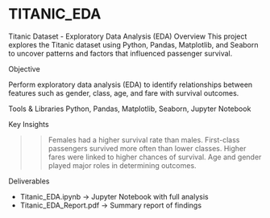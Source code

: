 # TITANIC_EDA
 Titanic Dataset - Exploratory Data Analysis (EDA)
Overview
This project explores the Titanic dataset using Python, Pandas, Matplotlib, and Seaborn to uncover patterns and factors that influenced passenger survival.

Objective

Perform exploratory data analysis (EDA) to identify relationships between features such as gender, class, age, and fare with survival outcomes.

Tools & Libraries
Python, Pandas, Matplotlib, Seaborn, Jupyter Notebook

Key Insights
>> Females had a higher survival rate than males.
>> First-class passengers survived more often than lower classes.
>> Higher fares were linked to higher chances of survival.
>> Age and gender played major roles in determining outcomes.

 Deliverables
- Titanic_EDA.ipynb → Jupyter Notebook with full analysis
- Titanic_EDA_Report.pdf → Summary report of findings
